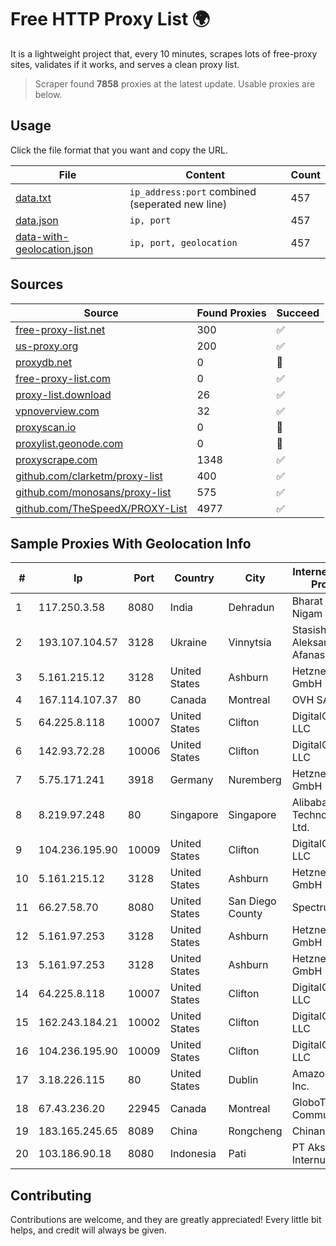 
# Free HTTP Proxy List 🌍

It is a lightweight project that, every 10 minutes, scrapes lots of free-proxy sites, validates if it works, and serves a clean proxy list.


> Scraper found **7858** proxies at the latest update. Usable proxies are below.

## Usage

Click the file format that you want and copy the URL.


|File|Content|Count|
|----|-------|-----|
|[data.txt](https://raw.githubusercontent.com/themiralay/Proxy-List-World/master/data.txt)|`ip_address:port` combined (seperated new line)|457|
|[data.json](https://raw.githubusercontent.com/themiralay/Proxy-List-World/master/data.json)|`ip, port`|457|
|[data-with-geolocation.json](https://raw.githubusercontent.com/themiralay/Proxy-List-World/master/data-with-geolocation.json)|`ip, port, geolocation`|457|

## Sources

|Source|Found Proxies|Succeed|
|------|-------------|-------|
|[free-proxy-list.net](https://free-proxy-list.net)|300|✅|
|[us-proxy.org](https://www.us-proxy.org)|200|✅|
|[proxydb.net](http://proxydb.net)|0|🚫|
|[free-proxy-list.com](https://free-proxy-list.com/?page=&port=&type%5B%5D=http&type%5B%5D=https&up_time=0&search=Search)|0|✅|
|[proxy-list.download](https://www.proxy-list.download/HTTP)|26|✅|
|[vpnoverview.com](https://vpnoverview.com/privacy/anonymous-browsing/free-proxy-servers)|32|✅|
|[proxyscan.io](https://www.proxyscan.io)|0|🚫|
|[proxylist.geonode.com](https://proxylist.geonode.com/api/proxy-list?limit=300&page=1&sort_by=lastChecked&sort_type=desc&protocols=http,https)|0|🚫|
|[proxyscrape.com](https://api.proxyscrape.com/v2/?request=displayproxies&protocol=http&timeout=10000&country=all&ssl=all&anonymity=all)|1348|✅|
|[github.com/clarketm/proxy-list](https://raw.githubusercontent.com/clarketm/proxy-list/master/proxy-list-raw.txt)|400|✅|
|[github.com/monosans/proxy-list](https://raw.githubusercontent.com/monosans/proxy-list/main/proxies/http.txt)|575|✅|
|[github.com/TheSpeedX/PROXY-List](https://raw.githubusercontent.com/TheSpeedX/PROXY-List/master/http.txt)|4977|✅|


## Sample Proxies With Geolocation Info

|#|Ip|Port|Country|City|Internet Service Provider|
|-|--|----|-------|----|-------------------------|
|1|117.250.3.58|8080|India|Dehradun|Bharat Sanchar Nigam Ltd|
|2|193.107.104.57|3128|Ukraine|Vinnytsia|Stasishen Aleksandr Afanasiyovich|
|3|5.161.215.12|3128|United States|Ashburn|Hetzner Online GmbH|
|4|167.114.107.37|80|Canada|Montreal|OVH SAS|
|5|64.225.8.118|10007|United States|Clifton|DigitalOcean, LLC|
|6|142.93.72.28|10006|United States|Clifton|DigitalOcean, LLC|
|7|5.75.171.241|3918|Germany|Nuremberg|Hetzner Online GmbH|
|8|8.219.97.248|80|Singapore|Singapore|Alibaba (US) Technology Co., Ltd.|
|9|104.236.195.90|10009|United States|Clifton|DigitalOcean, LLC|
|10|5.161.215.12|3128|United States|Ashburn|Hetzner Online GmbH|
|11|66.27.58.70|8080|United States|San Diego County|Spectrum|
|12|5.161.97.253|3128|United States|Ashburn|Hetzner Online GmbH|
|13|5.161.97.253|3128|United States|Ashburn|Hetzner Online GmbH|
|14|64.225.8.118|10007|United States|Clifton|DigitalOcean, LLC|
|15|162.243.184.21|10002|United States|Clifton|DigitalOcean, LLC|
|16|104.236.195.90|10009|United States|Clifton|DigitalOcean, LLC|
|17|3.18.226.115|80|United States|Dublin|Amazon.com, Inc.|
|18|67.43.236.20|22945|Canada|Montreal|GloboTech Communications|
|19|183.165.245.65|8089|China|Rongcheng|Chinanet|
|20|103.186.90.18|8080|Indonesia|Pati|PT Akses Data Internusa|



## Contributing

Contributions are welcome, and they are greatly appreciated! Every
little bit helps, and credit will always be given.

